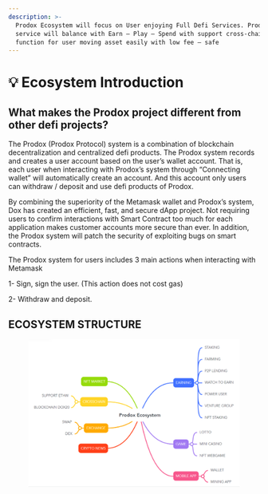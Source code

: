 ```yaml
---
description: >-
  Prodox Ecosystem will focus on User enjoying Full Defi Services. Prodox
  service will balance with Earn – Play – Spend with support cross-chain
  function for user moving asset easily with low fee – safe
---
```


# 💡 Ecosystem Introduction

## What makes the Prodox project different from other defi projects?

The Prodox (Prodox Protocol) system is a combination of blockchain decentralization and centralized defi products. The Prodox system records and creates a user account based on the user’s wallet account. That is, each user when interacting with Prodox’s system through “Connecting wallet” will automatically create an account. And this account only users can withdraw / deposit and use defi products of Prodox.

By combining the superiority of the Metamask wallet and Prodox’s system, Dox has created an efficient, fast, and secure dApp project. Not requiring users to confirm interactions with Smart Contract too much for each application makes customer accounts more secure than ever. In addition, the Prodox system will patch the security of exploiting bugs on smart contracts.

The Prodox system for users includes 3 main actions when interacting with Metamask

1- Sign, sign the user. (This action does not cost gas)

2- Withdraw and deposit.

## ECOSYSTEM STRUCTURE

<figure><img src="../.gitbook/assets/image (12).png" alt=""><figcaption></figcaption></figure>
